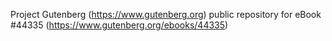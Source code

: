 Project Gutenberg (https://www.gutenberg.org) public repository for eBook #44335 (https://www.gutenberg.org/ebooks/44335)
